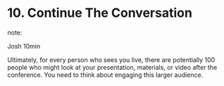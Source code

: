 # 10. Continue The Conversation

note:

Josh
10min

Ultimately, for every person who sees you live, there are
potentially 100 people who might look at your presentation,
materials, or video after the conference.  You need to think
about engaging this larger audience.

